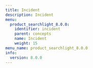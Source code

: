 ```yaml
---
title: Incident
description: Incident
menu:
  product_searchlight_8.0.0:
    identifier: incident
    parent: concepts
    name: Incident
    weight: 15
menu_name: product_searchlight_8.0.0
info:
  version: 8.0.0
---
```


